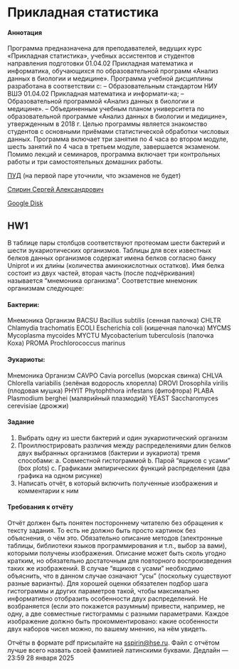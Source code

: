 # Прикладная статистика

#### Аннотация
Программа предназначена для преподавателей, ведущих курс «Прикладная статистика», учебных ассистентов и студентов направления подготовки 01.04.02 Прикладная математика и информатика, обучающихся по образовательной программ «Анализ данных в биологии и медицине». Программа учебной дисциплины разработана в соответствии с: – Образовательным стандартом НИУ ВШЭ 01.04.02 Прикладная математика и информати-ка; – Образовательной программой «Анализ данных в биологии и медицине». – Объединенным учебным планом университета по образовательной программе «Анализ данных в биологии и медицине», утвержденным в 2018 г. Целью программы является знакомство студентов с основными приёмами статистической обработки числовых данных. Программа включает три занятия по 4 часа во втором модуле, шесть занятий по 4 часа в третьем модуле, завершается экзаменом. Помимо лекций и семинаров, программа включает три контрольных работы и три самостоятельных домашних работы.

[ПУД](https://www.hse.ru/edu/courses/900070759) (на первой паре уточнили, что экзаменов не будет)

[Спирин Сергей Александрович](https://www.hse.ru/org/persons/218157956)

[Google Disk](https://drive.google.com/drive/folders/1PplInt9aI6i5wZ7Ghl9GomqTrKH5oAbD?usp=sharing )

## HW1

В таблице пары столбцов соответствуют протеомам шести бактерий и шести эукариотических организмов. Таблицы для всех известных белков данных организмов содержат имена белков согласно банку Uniprot и их дли́ны (количества аминокислотных остатков). Имя белка состоит из двух частей, вторая часть (после подчёркивания) называется “мнемоника организма”. Соответствие мнемоник организмам следующее:

#### Бактерии:
Мнемоника	Организм
BACSU	Bacillus subtilis (сенная палочка)
CHLTR	Chlamydia trachomatis
ECOLI	Escherichia coli (кишечная палочка)
MYCMS	Mycoplasma mycoides
MYCTU	Mycobacterium tuberculosis (палочка Коха)
PROMA	Prochlorococcus marinus

#### Эукариоты:
Мнемоника	Организм
CAVPO	Cavia porcellus (морская свинка)
CHLVA	Chlorella variabilis (зелёная водоросль хлорелла)
DROVI	Drosophila virilis (плодовая мушка)
PHYIT	Phytophthora infestans (фитофтора)
PLABA	Plasmodium berghei (малярийный плазмодий)
YEAST	Saccharomyces cerevisiae (дрожжи)

#### Задание
1.	Выбрать одну из шести бактерий и один эукариотический организм
2.	Проиллюстрировать различия между распределениями длин белков двух выбранных организмов (бактерии и эукариота) тремя способами:
	a.	Совместной гистограммой
	b.	Парой “ящиков с усами” (box plots)
	c.	Графиками эмпирических функций распределения (два графика на одном рисунке)
3.	Написать отчёт, в который включить полученные изображения и комментарии к ним

#### Требования к отчёту
Отчёт должен быть понятен постороннему читателю без обращения к тексту задания. То есть не должно быть просто картинок без объяснения, о чём это.
Обязательно описание методов (электронные таблицы, библиотеки языков программирования и т.п., выбор за вами), которыми получены изображения. Описание может быть сколь угодно кратким, но обязательно достаточным для повторного воспроизведения таких же изображений. В случае “ящиков с усами” необходимо объяснить, что в данном случае означают “усы” (поскольку существуют разные варианты).
Для хорошей оценки обязателен подбор шага гистограммы и других параметров такой, чтобы максимально информативно отобразить особенности двух распределений. Не возбраняется (если это покажется разумным) привести, например, не одну, а две совместные гистограммы с разными параметрами.
Каждое изображение должно быть прокомментировано: какие особенности двух наборов чисел можно, по вашему мнению, на нём увидеть.

Отчёты в формате pdf присылайте на [sspirin@hse.ru](mailto:sspirin@hse.ru). Файл с отчётом лучше всего назвать своей фамилией латинскими буквами.
Дедлайн — 23:59 28 января 2025



